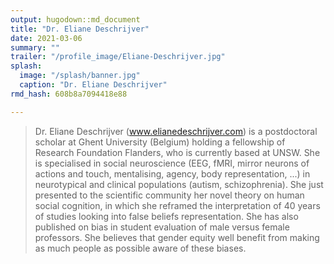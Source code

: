 ```yaml
---
output: hugodown::md_document
title: "Dr. Eliane Deschrijver"
date: 2021-03-06
summary: ""
trailer: "/profile_image/Eliane-Deschrijver.jpg"
splash:
  image: "/splash/banner.jpg"
  caption: "Dr. Eliane Deschrijver"
rmd_hash: 608b8a7094418e88

---
```


> Dr. Eliane Deschrijver (www.elianedeschrijver.com) is a postdoctoral scholar at Ghent University (Belgium) holding a fellowship of Research Foundation Flanders, who is currently based at UNSW. She is specialised in social neuroscience (EEG, fMRI, mirror neurons of actions and touch, mentalising, agency, body representation, ...) in neurotypical and clinical populations (autism, schizophrenia). She just presented to the scientific community her novel theory on human social cognition, in which she reframed the interpretation of 40 years of studies looking into false beliefs representation. She has also published on bias in student evaluation of male versus female professors. She believes that gender equity well benefit from making as much people as possible aware of these biases.

